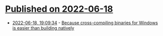 # [Published on 2022-06-18](index.md)

* [2022-06-18, 19:09:34](https://news.ycombinator.com/item?id=31792790) - [Because cross-compiling binaries for Windows is easier than building natively](https://gist.github.com/slimsag/c01bb6508e3dfa744bf3bdafa0cfe07f)
